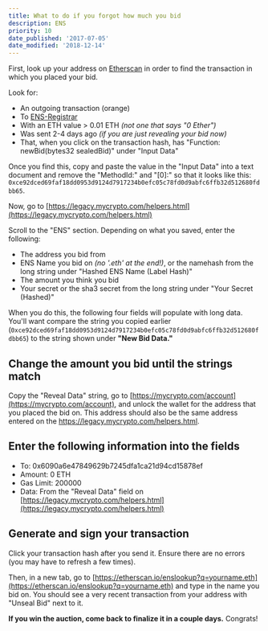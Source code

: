 ```yaml
---
title: What to do if you forgot how much you bid
description: ENS
priority: 10
date_published: '2017-07-05'
date_modified: '2018-12-14'
---
```


First, look up your address on [Etherscan](https://etherscan.io) in order to find the transaction in which you placed your bid. 

Look for:

* An outgoing transaction (orange)
* To [ENS-Registrar](https://etherscan.io/address/0x6090a6e47849629b7245dfa1ca21d94cd15878ef)
* With an ETH value > 0.01 ETH *(not one that says "0 Ether")*
* Was sent 2-4 days ago *(if you are just revealing your bid now)*
* That, when you click on the transaction hash, has "Function: newBid(bytes32 sealedBid)" under "Input Data"

Once you find this, copy and paste the value in the "Input Data" into a text document and remove the "MethodId:" and "[0]:" so that it looks like this: `0xce92dced69faf18dd0953d9124d7917234b0efc05c78fd0d9abfc6ffb32d512680fdbb65`.

Now, go to [https://legacy.mycrypto.com/helpers.html](https://legacy.mycrypto.com/helpers.html)

Scroll to the "ENS" section. Depending on what you saved, enter the following:

* The address you bid from
* ENS Name you bid on *(no '.eth' at the end!)*, or the namehash from the long string under "Hashed ENS Name (Label Hash)"
* The amount you think you bid
* Your secret or the sha3 secret from the long string under "Your Secret (Hashed)"

When you do this, the following four fields will populate with long data. You'll want compare the string you copied earlier (`0xce92dced69faf18dd0953d9124d7917234b0efc05c78fd0d9abfc6ffb32d512680fdbb65`) to the string shown under **"New Bid Data."**

## Change the amount you bid until the strings match

Copy the "Reveal Data" string, go to [https://mycrypto.com/account](https://mycrypto.com/account), and unlock the wallet for the address that you placed the bid on. This address should also be the same address entered on the <https://legacy.mycrypto.com/helpers.html>.

## Enter the following information into the fields

* To: 0x6090a6e47849629b7245dfa1ca21d94cd15878ef
* Amount: 0 ETH
* Gas Limit: 200000
* Data: From the "Reveal Data" field on [https://legacy.mycrypto.com/helpers.html](https://legacy.mycrypto.com/helpers.html)

## Generate and sign your transaction

Click your transaction hash after you send it. Ensure there are no errors (you may have to refresh a few times).

Then, in a new tab, go to [https://etherscan.io/enslookup?q=yourname.eth](https://etherscan.io/enslookup?q=yourname.eth) and type in the name you bid on. You should see a very recent transaction from your address with "Unseal Bid" next to it.

**If you win the auction, come back to finalize it in a couple days.** Congrats!
